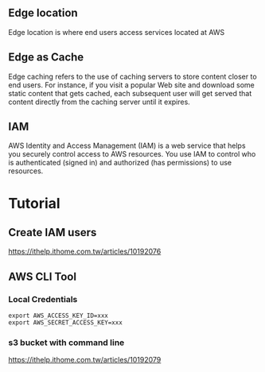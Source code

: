 ## Edge location 
Edge location is where end users access services located at AWS

## Edge as Cache

Edge caching refers to the use of caching servers to store content closer to end users. 
For instance, if you visit a popular Web site and download some static content that gets cached, each subsequent user will get served that content directly from the caching server until it expires.

## IAM
AWS Identity and Access Management (IAM) is a web service that helps you securely control access to AWS resources. 
You use IAM to control who is authenticated (signed in) and authorized (has permissions) to use resources.

# Tutorial
## Create IAM users
https://ithelp.ithome.com.tw/articles/10192076

## AWS CLI Tool
### Local Credentials
```
export AWS_ACCESS_KEY_ID=xxx
export AWS_SECRET_ACCESS_KEY=xxx
```

### s3 bucket with command line
https://ithelp.ithome.com.tw/articles/10192079
